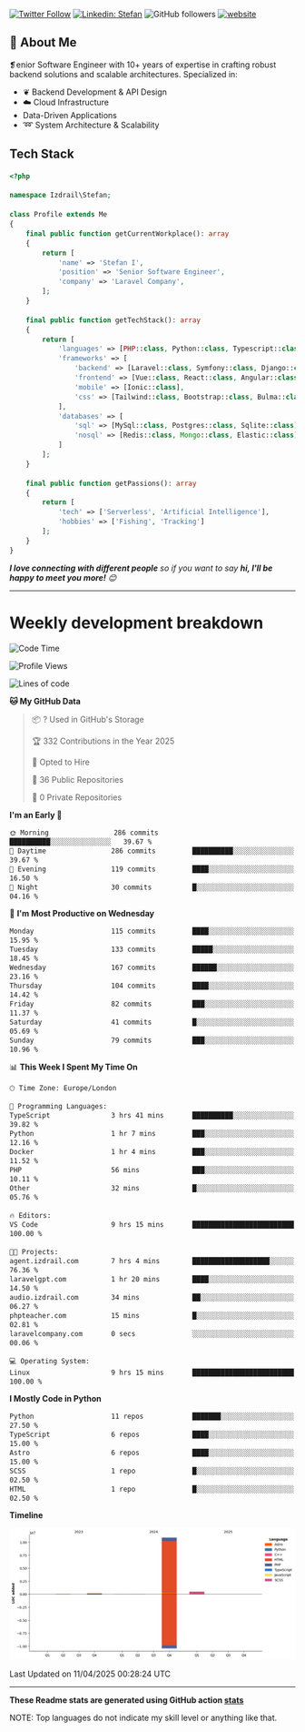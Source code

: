 [![Twitter Follow](https://img.shields.io/twitter/follow/thephpteacher?label=Follow)](https://twitter.com/intent/follow?screen_name=thephpteacher)
[![Linkedin: Stefan](https://img.shields.io/badge/izdrail-blue?style=flat-square&logo=Linkedin&logoColor=white&link=https://www.linkedin.com/in/izdrail/)](https://www.linkedin.com/in/izdrail/)
![GitHub followers](https://img.shields.io/github/followers/izdrail?label=Follow&style=social)
[![website](https://img.shields.io/badge/Website-46a2f1.svg?&style=flat-square&logo=Google-Chrome&logoColor=white&link=https://izdrail.com/)](https://izdrail.com/)

## 🚀 About Me
❡enior Software Engineer with 10+ years of expertise in crafting robust backend solutions and scalable architectures. 
Specialized in:

- ❦ Backend Development & API Design
- ☁️ Cloud Infrastructure
-  Data-Driven Applications
- ➿ System Architecture & Scalability

## Tech Stack

```php
<?php

namespace Izdrail\Stefan;

class Profile extends Me
{
    final public function getCurrentWorkplace(): array
    {
        return [
            'name' => 'Stefan I',
            'position' => 'Senior Software Engineer',
            'company' => 'Laravel Company',
        ];
    }
    
    final public function getTechStack(): array
    {
        return [
            'languages' => [PHP::class, Python::class, Typescript::class],
            'frameworks' => [
                'backend' => [Laravel::class, Symfony::class, Django::class, FastApi::class],
                'frontend' => [Vue::class, React::class, Angular::class],
                'mobile' => [Ionic::class],
                'css' => [Tailwind::class, Bootstrap::class, Bulma::class]
            ],
            'databases' => [
                'sql' => [MySql::class, Postgres::class, Sqlite::class],
                'nosql' => [Redis::class, Mongo::class, Elastic::class]
            ]
        ];
    }

    final public function getPassions(): array
    {
        return [
            'tech' => ['Serverless', 'Artificial Intelligence'],
            'hobbies' => ['Fishing', 'Tracking']
        ];
    }
}
```
 <em><b>I love connecting with different people</b> so if you want to say <b>hi, I'll be happy to meet you more!</b> 😊</em>


---
# Weekly development breakdown
<!--START_SECTION:waka-->
![Code Time](http://img.shields.io/badge/Code%20Time-1%2C206%20hrs%2010%20mins-blue)

![Profile Views](http://img.shields.io/badge/Profile%20Views-2-blue)

![Lines of code](https://img.shields.io/badge/From%20Hello%20World%20I%27ve%20Written-11.7%20million%20lines%20of%20code-blue)

**🐱 My GitHub Data** 

> 📦 ? Used in GitHub's Storage 
 > 
> 🏆 332 Contributions in the Year 2025
 > 
> 💼 Opted to Hire
 > 
> 📜 36 Public Repositories 
 > 
> 🔑 0 Private Repositories 
 > 
**I'm an Early 🐤** 

```text
🌞 Morning                286 commits         ██████████░░░░░░░░░░░░░░░   39.67 % 
🌆 Daytime                286 commits         ██████████░░░░░░░░░░░░░░░   39.67 % 
🌃 Evening                119 commits         ████░░░░░░░░░░░░░░░░░░░░░   16.50 % 
🌙 Night                  30 commits          █░░░░░░░░░░░░░░░░░░░░░░░░   04.16 % 
```
📅 **I'm Most Productive on Wednesday** 

```text
Monday                   115 commits         ████░░░░░░░░░░░░░░░░░░░░░   15.95 % 
Tuesday                  133 commits         █████░░░░░░░░░░░░░░░░░░░░   18.45 % 
Wednesday                167 commits         ██████░░░░░░░░░░░░░░░░░░░   23.16 % 
Thursday                 104 commits         ████░░░░░░░░░░░░░░░░░░░░░   14.42 % 
Friday                   82 commits          ███░░░░░░░░░░░░░░░░░░░░░░   11.37 % 
Saturday                 41 commits          █░░░░░░░░░░░░░░░░░░░░░░░░   05.69 % 
Sunday                   79 commits          ███░░░░░░░░░░░░░░░░░░░░░░   10.96 % 
```


📊 **This Week I Spent My Time On** 

```text
🕑︎ Time Zone: Europe/London

💬 Programming Languages: 
TypeScript               3 hrs 41 mins       ██████████░░░░░░░░░░░░░░░   39.82 % 
Python                   1 hr 7 mins         ███░░░░░░░░░░░░░░░░░░░░░░   12.16 % 
Docker                   1 hr 4 mins         ███░░░░░░░░░░░░░░░░░░░░░░   11.52 % 
PHP                      56 mins             ███░░░░░░░░░░░░░░░░░░░░░░   10.11 % 
Other                    32 mins             █░░░░░░░░░░░░░░░░░░░░░░░░   05.76 % 

🔥 Editors: 
VS Code                  9 hrs 15 mins       █████████████████████████   100.00 % 

🐱‍💻 Projects: 
agent.izdrail.com        7 hrs 4 mins        ███████████████████░░░░░░   76.36 % 
laravelgpt.com           1 hr 20 mins        ████░░░░░░░░░░░░░░░░░░░░░   14.50 % 
audio.izdrail.com        34 mins             ██░░░░░░░░░░░░░░░░░░░░░░░   06.27 % 
phpteacher.com           15 mins             █░░░░░░░░░░░░░░░░░░░░░░░░   02.81 % 
laravelcompany.com       0 secs              ░░░░░░░░░░░░░░░░░░░░░░░░░   00.06 % 

💻 Operating System: 
Linux                    9 hrs 15 mins       █████████████████████████   100.00 % 
```

**I Mostly Code in Python** 

```text
Python                   11 repos            ███████░░░░░░░░░░░░░░░░░░   27.50 % 
TypeScript               6 repos             ████░░░░░░░░░░░░░░░░░░░░░   15.00 % 
Astro                    6 repos             ████░░░░░░░░░░░░░░░░░░░░░   15.00 % 
SCSS                     1 repo              █░░░░░░░░░░░░░░░░░░░░░░░░   02.50 % 
HTML                     1 repo              █░░░░░░░░░░░░░░░░░░░░░░░░   02.50 % 
```



**Timeline**

![Lines of Code chart](https://raw.githubusercontent.com/izdrail/izdrail/master/assets/bar_graph.png)


 Last Updated on 11/04/2025 00:28:24 UTC
<!--END_SECTION:waka-->

---


**These Readme stats are generated using GitHub action [stats](https://github.com/izdrail/stats)**

NOTE: Top languages do not indicate my skill level or anything like that. 
